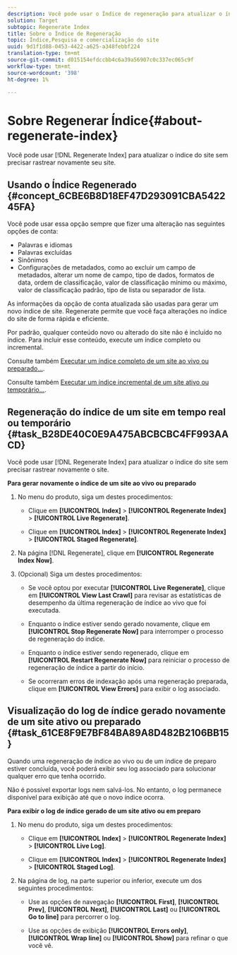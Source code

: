 ```yaml
---
description: Você pode usar o Índice de regeneração para atualizar o índice do seu site sem precisar rastrear novamente seu site.
solution: Target
subtopic: Regenerate Index
title: Sobre o Índice de Regeneração
topic: Índice,Pesquisa e comercialização do site
uuid: 9d1f1d88-0453-4422-a625-a348febbf224
translation-type: tm+mt
source-git-commit: d015154efdccbb4c6a39a56907c0c337ec065c9f
workflow-type: tm+mt
source-wordcount: '398'
ht-degree: 1%

---
```



# Sobre Regenerar Índice{#about-regenerate-index}

Você pode usar [!DNL Regenerate Index] para atualizar o índice do site sem precisar rastrear novamente seu site.

## Usando o Índice Regenerado {#concept_6CBE6B8D18EF47D293091CBA542245FA}

Você pode usar essa opção sempre que fizer uma alteração nas seguintes opções de conta:

* Palavras e idiomas
* Palavras excluídas
* Sinônimos
* Configurações de metadados, como ao excluir um campo de metadados, alterar um nome de campo, tipo de dados, formatos de data, ordem de classificação, valor de classificação mínimo ou máximo, valor de classificação padrão, tipo de lista ou separador de lista.

As informações da opção de conta atualizada são usadas para gerar um novo índice de site. Regenerate permite que você faça alterações no índice do site de forma rápida e eficiente.

Por padrão, qualquer conteúdo novo ou alterado do site não é incluído no índice. Para incluir esse conteúdo, execute um índice completo ou incremental.

Consulte também [Executar um índice completo de um site ao vivo ou preparado...](../c-about-index-menu/c-about-full-index.md#task_F7FE04D8A1654A7787FCCA31B45EB42D).

Consulte também [Executar um índice incremental de um site ativo ou temporário...](../c-about-index-menu/c-about-incremental-index.md#task_9BFB6157F3884B2FAECB7E0E9CA318CB).

## Regeneração do índice de um site em tempo real ou temporário {#task_B28DE40C0E9A475ABCBCBC4FF993AACD}

Você pode usar [!DNL Regenerate Index] para atualizar o índice do site sem precisar rastrear novamente o site.

**Para gerar novamente o índice de um site ao vivo ou preparado**

1. No menu do produto, siga um destes procedimentos:

   * Clique em **[!UICONTROL Index]** > **[!UICONTROL Regenerate Index]** > **[!UICONTROL Live Regenerate]**.

   * Clique em **[!UICONTROL Index]** > **[!UICONTROL Regenerate Index]** > **[!UICONTROL Staged Regenerate]**.

1. Na página [!DNL Regenerate], clique em **[!UICONTROL Regenerate Index Now]**.
1. (Opcional) Siga um destes procedimentos:

   * Se você optou por executar **[!UICONTROL Live Regenerate]**, clique em **[!UICONTROL View Last Crawl]** para revisar as estatísticas de desempenho da última regeneração de índice ao vivo que foi executada.

   * Enquanto o índice estiver sendo gerado novamente, clique em **[!UICONTROL Stop Regenerate Now]** para interromper o processo de regeneração do índice.
   * Enquanto o índice estiver sendo regenerado, clique em **[!UICONTROL Restart Regenerate Now]** para reiniciar o processo de regeneração de índice a partir do início.
   * Se ocorreram erros de indexação após uma regeneração preparada, clique em **[!UICONTROL View Errors]** para exibir o log associado.

## Visualização do log de índice gerado novamente de um site ativo ou preparado {#task_61CE8F9E7BF84BA89A8D482B2106BB15}

Quando uma regeneração de índice ao vivo ou de um índice de preparo estiver concluída, você poderá exibir seu log associado para solucionar qualquer erro que tenha ocorrido.

Não é possível exportar logs nem salvá-los. No entanto, o log permanece disponível para exibição até que o novo índice ocorra.

**Para exibir o log de índice gerado de um site ativo ou em preparo**

1. No menu do produto, siga um destes procedimentos:

   * Clique em **[!UICONTROL Index]** > **[!UICONTROL Regenerate Index]** > **[!UICONTROL Live Log]**.

   * Clique em **[!UICONTROL Index]** > **[!UICONTROL Regenerate Index]** > **[!UICONTROL Staged Log]**.

1. Na página de log, na parte superior ou inferior, execute um dos seguintes procedimentos:

   * Use as opções de navegação **[!UICONTROL First]**, **[!UICONTROL Prev]**, **[!UICONTROL Next]**, **[!UICONTROL Last]** ou **[!UICONTROL Go to line]** para percorrer o log.

   * Use as opções de exibição **[!UICONTROL Errors only]**, **[!UICONTROL Wrap line]** ou **[!UICONTROL Show]** para refinar o que você vê.

